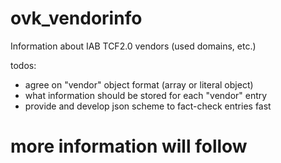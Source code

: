 # ovk_vendorinfo
Information about IAB TCF2.0 vendors (used domains, etc.)

todos:
- agree on "vendor" object format (array or literal object)
- what information should be stored for each "vendor" entry
- provide and develop json scheme to fact-check entries fast


# more information will follow


